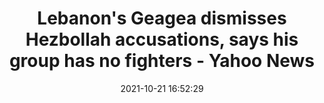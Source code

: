 ---
"title": "Lebanon's Geagea dismisses Hezbollah accusations, says his group has no fighters - Yahoo News"
"date": "2021-10-21 16:52:29"
"feed_name": "GOOGLENEWSDRILLING"
"feed_website": "https://news.google.com/search?q=drilling%2Bincident&hl=en-US&gl=US&ceid=US:en"
"feed_rss": "https://news.google.com/rss/search?q=drilling%2Bincident&hl=en-US&gl=US&ceid=US:en"
"link": "https://news.yahoo.com/lebanon-military-court-ask-lebaese-165229169.html"
"source": "{'href': 'https://news.yahoo.com', 'title': 'Yahoo News'}"
"file": "_posts/2021-1-1-aec7627331ea8fbd6cb928a33a74e753661ea087.md"
"accident": "0"
"drilling": "0"
"dead": "0"
"injured": "0"
"arrested": "0"
"place": "unknown place"
"where": "unknown site"
"causes": "unknown"
"place_uri": "unknown place"
---